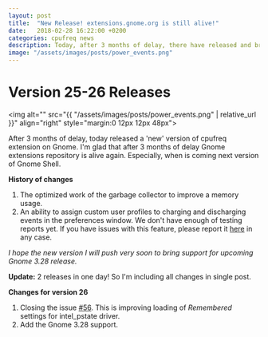 ```yaml
---
layout: post
title:  "New Release! extensions.gnome.org is still alive!"
date:   2018-02-28 16:22:00 +0200
categories: cpufreq news
description: Today, after 3 months of delay, there have released and brought new version of cpufreq extension on Gnome. I'm glad that after 3 months of delay Gnome extensions repository is alive again. Especially, when is coming next version of Gnome Shell.<br><b>History of changes</b><br>1. The optimized work of the garbage collector to improve memory usage.<br>2. An ability to assign custom user profiles to charging and discharging events in the preferences window. <i>I don't have enough of testing reports yet. If you have issues with this feature, please report it.</i>
image: "/assets/images/posts/power_events.png"
---
```


# Version 25-26 Releases
<img alt="" src="{{ "/assets/images/posts/power_events.png" | relative_url }}" align="right" style="margin:0 12px 12px 48px">

After 3 months of delay, today released a 'new' version of cpufreq extension on Gnome. I'm glad that after 3 months of delay Gnome extensions repository is alive again. Especially, when is coming next version of Gnome Shell.

**History of changes**
1. The optimized work of the garbage collector to improve a memory usage.
2. An ability to assign custom user profiles to charging and discharging events in the preferences window. We don't have enough of testing reports yet. If you have issues with this feature, please report it [here](https://github.com/konkor/cpufreq/issues/33) in any case.

_I hope the new version I will push very soon to bring support for upcoming Gnome 3.28 release._

**Update:** 2 releases in one day! So I'm including all changes in single post.

**Changes for version 26**
1. Closing the issue [#56](https://github.com/konkor/cpufreq/issues/56). This is improving loading of _Remembered_ settings for intel_pstate driver.
2. Add the Gnome 3.28 support.
